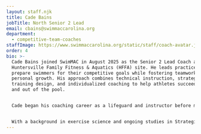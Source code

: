 ```yaml
---
layout: staff.njk
title: Cade Bains
jobTitle: North Senior 2 Lead
email: cbains@swimmaccarolina.org
department:
  - competitive-team-coaches
staffImage: https://www.swimmaccarolina.org/static/staff/coach-avatar.jpg
order: 4
bio: >-
  Cade Bains joined SwimMAC in August 2025 as the Senior 2 Lead Coach at the
  Huntersville Family Fitness & Aquatics (HFFA) site. He leads practices that
  prepare swimmers for their competitive goals while fostering teamwork and
  personal growth. His approach combines technical instruction, strategic
  training design, and individualized coaching to help athletes succeed both in
  and out of the pool.


  Cade began his coaching career as a lifeguard and instructor before moving into leadership roles with several clubs in Colorado and Arizona. He grew a summer league program into a year-round USA Swimming team, served as Head Age Group Coach and team manager at Pikes Peak Athletics, and most recently coached in Arizona while directing a lesson program that fed into the club.


  With a background in exercise science and ongoing studies in Strategic Leadership, Cade emphasizes hard work, communication, and consistency. His philosophy centers on helping swimmers recognize their potential while building confidence, character, and a love for the sport.
---
```

